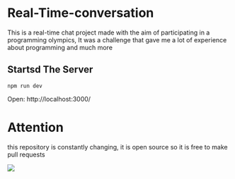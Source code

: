 # Real-Time-conversation

This is a real-time chat project made with the aim of participating in a programming olympics,
It was a challenge that gave me a lot of experience about programming and much more


## Startsd The Server 
    npm run dev
Open: http://localhost:3000/


# Attention
this repository is constantly changing, it is open source so it is free to make pull requests

<img src="https://static.cegoc.pt/wp-content/uploads/2023/06/30113045/10-passos-para-utilizar-o-sistema-de-chat-de-forma-consciente-conteudo.jpg">

